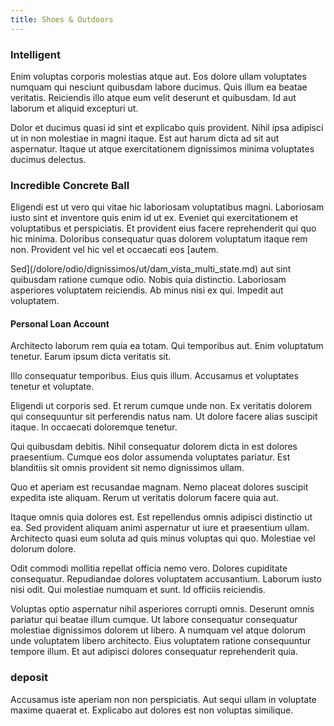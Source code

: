```yaml
---
title: Shoes & Outdoors
---
```


### Intelligent

Enim voluptas corporis molestias atque aut. Eos dolore ullam voluptates numquam qui nesciunt quibusdam labore ducimus. Quis illum ea beatae veritatis. Reiciendis illo atque eum velit deserunt et quibusdam. Id aut laborum et aliquid excepturi ut.

Dolor et ducimus quasi id sint et explicabo quis provident. Nihil ipsa adipisci ut in non molestiae in magni itaque. Est aut harum dicta ad sit aut aspernatur. Itaque ut atque exercitationem dignissimos minima voluptates ducimus delectus.

### Incredible Concrete Ball

Eligendi est ut vero qui vitae hic laboriosam voluptatibus magni. Laboriosam iusto sint et inventore quis enim id ut ex. Eveniet qui exercitationem et voluptatibus et perspiciatis. Et provident eius facere reprehenderit qui quo hic minima. Doloribus consequatur quas dolorem voluptatum itaque rem non. Provident vel hic vel et occaecati eos [autem.

Sed](/dolore/odio/dignissimos/ut/dam_vista_multi_state.md) aut sint quibusdam ratione cumque odio. Nobis quia distinctio. Laboriosam asperiores voluptatem reiciendis. Ab minus nisi ex qui. Impedit aut voluptatem.

#### Personal Loan Account

Architecto laborum rem quia ea totam. Qui temporibus aut. Enim voluptatum tenetur. Earum ipsum dicta veritatis sit.

Illo consequatur temporibus. Eius quis illum. Accusamus et voluptates tenetur et voluptate.

Eligendi ut corporis sed. Et rerum cumque unde non. Ex veritatis dolorem qui consequuntur sit perferendis natus nam. Ut dolore facere alias suscipit itaque. In occaecati doloremque tenetur.

Qui quibusdam debitis. Nihil consequatur dolorem dicta in est dolores praesentium. Cumque eos dolor assumenda voluptates pariatur. Est blanditiis sit omnis provident sit nemo dignissimos ullam.

Quo et aperiam est recusandae magnam. Nemo placeat dolores suscipit expedita iste aliquam. Rerum ut veritatis dolorum facere quia aut.

Itaque omnis quia dolores est. Est repellendus omnis adipisci distinctio ut ea. Sed provident aliquam animi aspernatur ut iure et praesentium ullam. Architecto quasi eum soluta ad quis minus voluptas qui quo. Molestiae vel dolorum dolore.

Odit commodi mollitia repellat officia nemo vero. Dolores cupiditate consequatur. Repudiandae dolores voluptatem accusantium. Laborum iusto nisi odit. Qui molestiae numquam et sunt. Id officiis reiciendis.

Voluptas optio aspernatur nihil asperiores corrupti omnis. Deserunt omnis pariatur qui beatae illum cumque. Ut labore consequatur consequatur molestiae dignissimos dolorem ut libero. A numquam vel atque dolorum unde voluptatem libero architecto. Eius voluptatem ratione consequuntur tempore illum. Et aut adipisci dolores consequatur reprehenderit quia.

### deposit

Accusamus iste aperiam non non perspiciatis. Aut sequi ullam in voluptate maxime quaerat et. Explicabo aut dolores est non voluptas similique.

